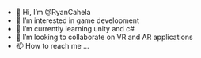 - 👋 Hi, I’m @RyanCahela
- 👀 I’m interested in game development
- 🌱 I’m currently learning unity and c#
- 💞️ I’m looking to collaborate on VR and AR applications
- 📫 How to reach me ...

<!---
RyanCahela/RyanCahela is a ✨ special ✨ repository because its `README.md` (this file) appears on your GitHub profile.
You can click the Preview link to take a look at your changes.
--->
